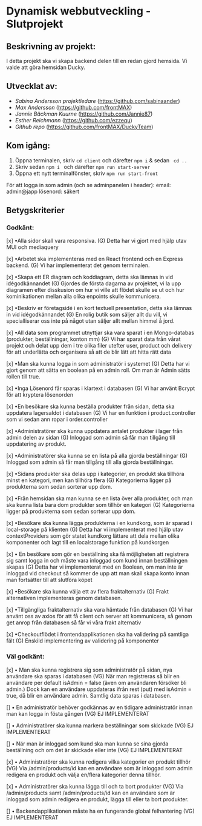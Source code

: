 # Dynamisk webbutveckling - Slutprojekt

## Beskrivning av projekt:
 I detta projekt ska vi skapa backend delen till en redan gjord hemsida. Vi valde att göra hemsidan Ducky.

## Utvecklat av:
* *Sabina Andersson projektledare* (https://github.com/sabinaander) 
* *Max Andersson* (https://github.com/frontMAX)
* *Jannie Bäckman Kuurne* (https://github.com/Jannie87)
* *Esther Reichmann* (https://github.com/ezzequ)
* *Github repo* (https://github.com/frontMAX/DuckyTeam)

## Kom igång:
1. Öppna terminalen, skriv `cd client` och därefter `npm i` &  sedan ` cd ..`
2. Skriv sedan `npm i `  och därefter `npm run start-server`
3. Öppna ett nytt terminalfönster, skriv `npm run start-front`


För att logga in som admin (och se adminpanelen i header): 
email: admin@japp
lösenord: säkert

## Betygskriterier
### Godkänt:
[x] •Alla sidor skall vara responsiva. (G) 
    Detta har vi gjort med hjälp utav MUI och mediaquery

[x] •Arbetet ska implementeras med en React frontend och en Express backend. (G) 
    Vi har implementerat det genom terminalen. 

[x] •Skapa ett ER diagram och koddiagram, detta ska lämnas in vid idégodkännandet (G) 
    Gjordes de första dagarna av projektet, vi la upp diagramen efter disskusion om hur vi ville att flödet skulle se ut och hur kominikationen mellan alla olika enpoints skulle kommunicera.

[x] •Beskriv er företagsidé i en kort textuell presentation, detta ska lämnas in vid idégodkännandet (G)
    En rolig butik som säljer allt du vill, vi specialliserar oss inte på något utan säljer allt mellan himmel å jord.

[x] •All data som programmet utnyttjar ska vara sparat i en Mongo-databas (produkter, beställningar, konton mm) (G)
    Vi har sparat data från vårat projekt och delat upp dem i tre olika filer utefter user, product och delivery för att underlätta och organisera så att de blir lätt att hitta rätt data

[x] •Man ska kunna logga in som administratör i systemet (G)
    Detta har vi gjort genom att sätta en boolean på en admin roll. Om man är Admin sätts rollen till true. 
 
[x] •Inga Lösenord får sparas i klartext i databasen (G)
    Vi har använt Bcrypt för att kryptera lösenorden

[x] •En besökare ska kunna beställa produkter från sidan, detta ska uppdatera lagersaldot i databasen (G)
    Vi har en funktion i product.controller som vi sedan ann ropar i order.controller

[x] •Administratörer ska kunna uppdatera antalet produkter i lager från admin delen av sidan (G)
    Inloggad som admin så får man tillgång till uppdatering av produkt.

[x] •Administratörer ska kunna se en lista på alla gjorda beställningar (G)
    Inloggad som admin så får man tillgång till alla gjorda beställningar.

[x] •Sidans produkter ska delas upp i kategorier, en produkt ska tillhöra minst en kategori, men kan tillhöra flera (G)
    Kategorierna ligger på produkterna som sedan sorterar upp dom.

[x] •Från hemsidan ska man kunna se en lista över alla produkter, och man ska kunna lista bara dom produkter som tillhör en kategori (G)
    Kategorierna ligger på produkterna som sedan sorterar upp dom.

[x] •Besökare ska kunna lägga produkterna i en kundkorg, som är sparad i local-storage på klienten (G)
    Detta har vi implementerat med hjälp utav contextProviders som gör statet kundkorg lättare att dela mellan olika komponenter och lagt till en localstorage funktion på kundkorgen

[x] •    En besökare som gör en beställning ska få möjligheten att registrera sig samt logga in och måste vara inloggad som kund innan beställningen skapas (G)
    Detta har vi implementerat med en Boolean, om man inte är inloggad vid checkout så kommer de upp att man skall skapa konto innan man fortsätter till att slutföra köpet

[x] •Besökare ska kunna välja ett av flera fraktalternativ (G)
    Frakt alternativen implementeras genom databasen.

[x] •Tillgängliga fraktalternativ ska vara hämtade från databasen (G)
    Vi har använt oss av axios för att få client och server att kommunicera, så genom get anrop från databasen så får vi våra frakt alternativ

[x] •Checkoutflödet i frontendapplikationen ska ha validering på samtliga fält (G)
    Enskild implementering av validering på komponenter 

### Väl godkänt:

[x] • Man ska kunna registrera sig som administratör på sidan, nya användare ska sparas i databasen (VG)
    När man registreras så blir en användare per default isAdmin = false (även om användaren försöker bli admin.)
    Dock kan en användare uppdateras ifrån rest (put) med isAdmin = true, då blir en användare admin. Samtlig data sparas i databasen.

[] • En administratör behöver godkännas av en tidigare administratör innan man kan logga in fösta gången (VG)
    EJ IMPLEMENTERAT

[] • Administratörer ska kunna markera beställningar som skickade (VG)
    EJ IMPLEMENTERAT

[] • När man är inloggad som kund ska man kunna se sina gjorda beställning och om det är skickade eller inte (VG)
    EJ IMPLEMENTERAT

[x] • Administratörer ska kunna redigera vilka kategorier en produkt tillhör (VG)
    Via /admin/products/id kan en användare som är inloggad som admin redigera en produkt och välja en/flera kategorier denna tillhör. 

[x] • Administratörer ska kunna lägga till och ta bort produkter (VG)
    Via /admin/products samt /admin/products/id kan en användare som är inloggad som admin redigera en produkt, lägga till eller ta bort produkter.

[]  • Backendapplikationen måste ha en fungerande global felhantering (VG)
    EJ IMPLEMENTERAT